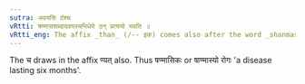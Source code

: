 ```yaml
---
sutra: अवयसि ठंश्च
vRtti: षण्मासशब्दादवयस्यभिधेये ठन् प्रत्ययो भवति ॥
vRtti_eng: The affix _than_ (/-- इक) comes also after the word _shanmasa_, when 'age' is not meant.
---
```

The च draws in the affix ण्यत् also. Thus षण्मासिकः or षाण्मास्यो रोगः 'a disease lasting six months'.
